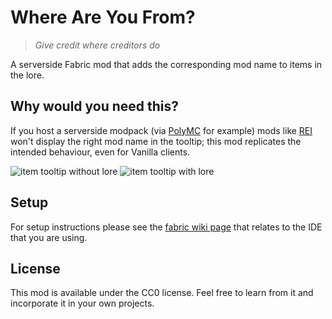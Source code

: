 # Where Are You From?
> _Give credit where creditors do_

A serverside Fabric mod that adds the corresponding mod name to items in the lore.

## Why would you need this?
If you host a serverside modpack (via [PolyMC](https://github.com/TheEpicBlock/PolyMc) for example) mods like [REI](https://github.com/shedaniel/RoughlyEnoughItems) won't display the right mod name in the tooltip; this mod replicates the intended behaviour, even for Vanilla clients.

![item tooltip without lore](https://cdn.discordapp.com/attachments/729827668559659019/940359829157978152/unknown.png)
![item tooltip with lore](https://cdn.discordapp.com/attachments/729827668559659019/940563747959889960/unknown.png)


## Setup

For setup instructions please see the [fabric wiki page](https://fabricmc.net/wiki/tutorial:setup) that relates to the IDE that you are using.

## License

This mod is available under the CC0 license. Feel free to learn from it and incorporate it in your own projects.
